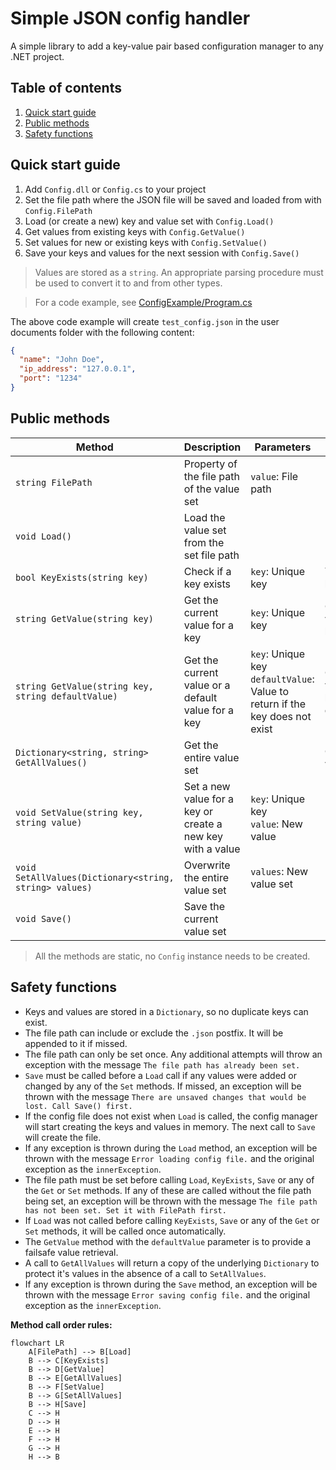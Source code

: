 # Simple JSON config handler<!-- omit from toc -->

A simple library to add a key-value pair based configuration manager to any .NET project.

## Table of contents<!-- omit from toc -->

1. [Quick start guide](#quick-start-guide)
2. [Public methods](#public-methods)
3. [Safety functions](#safety-functions)

## Quick start guide

1. Add `Config.dll` or `Config.cs` to your project
2. Set the file path where the JSON file will be saved and loaded from with `Config.FilePath`
3. Load (or create a new) key and value set with `Config.Load()`
4. Get values from existing keys with `Config.GetValue()`
5. Set values for new or existing keys with `Config.SetValue()`
6. Save your keys and values for the next session with `Config.Save()`

> Values are stored as a `string`. An appropriate parsing procedure must be used to convert it to and from other types.

> For a code example, see [ConfigExample/Program.cs](ConfigExample/Program.cs)

The above code example will create `test_config.json` in the user documents folder with the following content:

```json
{
  "name": "John Doe",
  "ip_address": "127.0.0.1",
  "port": "1234"
}
```

## Public methods

| Method | Description | Parameters | Returns |
| --- | --- | --- | --- |
| `string FilePath` | Property of the file path of the value set | `value`: File path | File path |
| `void Load()` | Load the value set from the set file path |||
| `bool KeyExists(string key)` | Check if a key exists | `key`: Unique key | True, if the key exists |
| `string GetValue(string key)` | Get the current value for a key | `key`: Unique key | Current value for the key or null |
| `string GetValue(string key, string defaultValue)` | Get the current value or a default value for a key | `key`: Unique key<br>`defaultValue`: Value to return if the key does not exist | Current value for the key or defaultValue |
| `Dictionary<string, string> GetAllValues()` | Get the entire value set || Current value set |
| `void SetValue(string key, string value)` | Set a new value for a key or create a new key with a value | `key`: Unique key<br>`value`: New value ||
| `void SetAllValues(Dictionary<string, string> values)` | Overwrite the entire value set | `values`: New value set ||
| `void Save()` | Save the current value set |||

> All the methods are static, no `Config` instance needs to be created.

## Safety functions

- Keys and values are stored in a `Dictionary`, so no duplicate keys can exist.
- The file path can include or exclude the `.json` postfix. It will be appended to it if missed.
- The file path can only be set once. Any additional attempts will throw an exception with the message `The file path has already been set.`
- `Save` must be called before a `Load` call if any values were added or changed by any of the `Set` methods. If missed, an exception will be thrown with the message `There are unsaved changes that would be lost. Call Save() first.`
- If the config file does not exist when `Load` is called, the config manager will start creating the keys and values in memory. The next call to `Save` will create the file.
- If any exception is thrown during the `Load` method, an exception will be thrown with the message `Error loading config file.` and the original exception as the `innerException`.
- The file path must be set before calling `Load`, `KeyExists`, `Save` or any of the `Get` or `Set` methods. If any of these are called without the file path being set, an exception will be thrown with the message `The file path has not been set. Set it with FilePath first.`
- If `Load` was not called before calling `KeyExists`, `Save` or any of the `Get` or `Set` methods, it will be called once automatically.
- The `GetValue` method with the `defaultValue` parameter is to provide a failsafe value retrieval.
- A call to `GetAllValues` will return a copy of the underlying `Dictionary` to protect it's values in the absence of a call to `SetAllValues`.
- If any exception is thrown during the `Save` method, an exception will be thrown with the message `Error saving config file.` and the original exception as the `innerException`.

**Method call order rules:**

```mermaid
flowchart LR
	A[FilePath] --> B[Load]
	B --> C[KeyExists]
	B --> D[GetValue]
	B --> E[GetAllValues]
	B --> F[SetValue]
	B --> G[SetAllValues]
    B --> H[Save]
	C --> H
	D --> H
	E --> H
	F --> H
	G --> H
	H --> B
```
